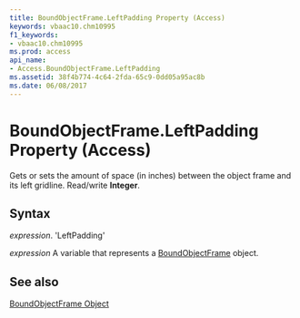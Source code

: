 ```yaml
---
title: BoundObjectFrame.LeftPadding Property (Access)
keywords: vbaac10.chm10995
f1_keywords:
- vbaac10.chm10995
ms.prod: access
api_name:
- Access.BoundObjectFrame.LeftPadding
ms.assetid: 38f4b774-4c64-2fda-65c9-0dd05a95ac8b
ms.date: 06/08/2017
---
```



# BoundObjectFrame.LeftPadding Property (Access)

Gets or sets the amount of space (in inches) between the object frame and its left gridline. Read/write  **Integer**.


## Syntax

 _expression_. 'LeftPadding'

 _expression_ A variable that represents a [BoundObjectFrame](./Access.BoundObjectFrame.md) object.


## See also


[BoundObjectFrame Object](Access.BoundObjectFrame.md)

